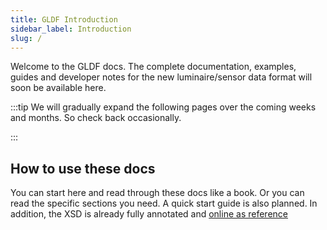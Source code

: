```yaml
---
title: GLDF Introduction
sidebar_label: Introduction
slug: /
---
```


Welcome to the GLDF docs. The complete documentation, examples, guides and developer notes for the new luminaire/sensor data format will soon be available here.

:::tip
We will gradually expand the following pages over the coming weeks and months. So check back occasionally.

:::

## How to use these docs

You can start here and read through these docs like a book. Or you can read the specific sections you need.
A quick start guide is also planned. In addition, the XSD is already fully annotated and <a href="/xsd-reference/index_Root.html" target="_blank">online as reference</a>
